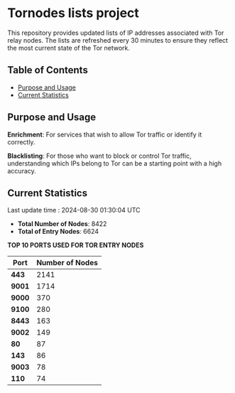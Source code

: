 # Tornodes lists project

This repository provides updated lists of IP addresses associated with Tor relay nodes. The lists are refreshed every 30 minutes to ensure they reflect the most current state of the Tor network.

## Table of Contents

- [Purpose and Usage](#purpose-and-usage)
- [Current Statistics](#current-statistics)


## Purpose and Usage

**Enrichment**: For services that wish to allow Tor traffic or identify it correctly.

**Blacklisting**: For those who want to block or control Tor traffic, understanding which IPs belong to Tor can be a starting point with a high accuracy.

## Current Statistics

Last update time : 2024-08-30 01:30:04 UTC

- **Total Number of Nodes**: 8422
- **Total of Entry Nodes**: 6624

**TOP 10 PORTS USED FOR TOR ENTRY NODES**

| **Port** | **Number of Nodes** |
|------|-----------------|
| **443**   | 2141  |
| **9001**   | 1714  |
| **9000**   | 370  |
| **9100**   | 280  |
| **8443**   | 163  |
| **9002**   | 149  |
| **80**   | 87  |
| **143**   | 86  |
| **9003**   | 78  |
| **110**   | 74  |

